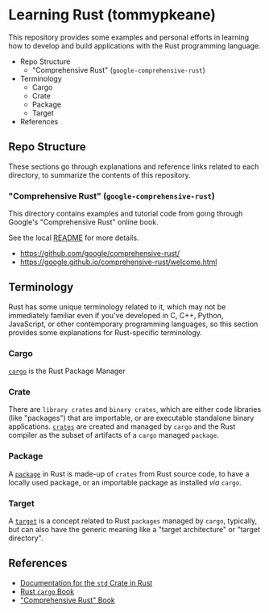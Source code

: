 # Learning Rust (tommypkeane)

This repository provides some examples and personal efforts in learning how to develop and build applications with the Rust programming language.

<!-- MarkdownTOC -->

- Repo Structure
    - "Comprehensive Rust" \(`google-comprehensive-rust`\)
- Terminology
    - Cargo
    - Crate
    - Package
    - Target
- References

<!-- /MarkdownTOC -->

## Repo Structure

These sections go through explanations and reference links related to each directory, to summarize the contents of this repository.

### "Comprehensive Rust" (`google-comprehensive-rust`)

This directory contains examples and tutorial code from going through Google's "Comprehensive Rust" online book.

See the local [README](./comprehensive-rust/README.md) for more details.

- https://github.com/google/comprehensive-rust/
- https://google.github.io/comprehensive-rust/welcome.html

## Terminology

Rust has some unique terminology related to it, which may not be immediately familiar even if you've developed in C, C++, Python, JavaScript, or other contemporary programming languages, so this section provides some explanations for Rust-specific terminology.

### Cargo

[`cargo`](https://doc.rust-lang.org/cargo/appendix/glossary.html#cargo) is the Rust Package Manager

### Crate

There are `library crates` and `binary crates`, which are either code libraries (like "packages") that are importable, or are executable standalone binary applications. [`crates`](https://doc.rust-lang.org/cargo/appendix/glossary.html#crate) are created and managed by `cargo` and the Rust compiler as the subset of artifacts of a `cargo` managed `package`.

### Package

A [`package`](https://doc.rust-lang.org/cargo/appendix/glossary.html#package) in Rust is made-up of `crates` from Rust source code, to have a locally used package, or an importable package as installed _via_ `cargo`.

### Target

A [`target`](https://doc.rust-lang.org/cargo/appendix/glossary.html#target) is a concept related to Rust `packages` managed by `cargo`, typically, but can also have the generic meaning like a "target architecture" or "target directory".

## References

- [Documentation for the `std` Crate in Rust](https://doc.rust-lang.org/std/index.html)
- [Rust `cargo` Book](https://doc.rust-lang.org/cargo/index.html)
- ["Comprehensive Rust" Book](https://google.github.io/comprehensive-rust/welcome.html)
